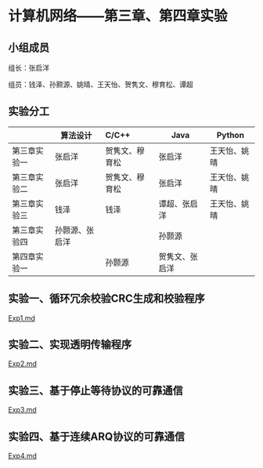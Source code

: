 # 计算机网络——第三章、第四章实验

## 小组成员

组长：张启洋

组员：钱泽、孙颢源、姚晴、王天怡、贺隽文、穆育松、谭超

## 实验分工

|        | 算法设计 | C/C++ | Java   | Python |
| :----- | -------- | :---- | ------ | ------ |
| 第三章实验一 | 张启洋   | 贺隽文、穆育松 | 张启洋 | 王天怡、姚晴 |
| 第三章实验二 | 张启洋   | 贺隽文、穆育松 | 张启洋 | 王天怡、姚晴 |
| 第三章实验三 | 钱泽     | 钱泽  | 谭超、张启洋   | 王天怡、姚晴 |
| 第三章实验四 | 孙颢源、张启洋   |       | 孙颢源 |        |
| 第四章实验一 | |孙颢源|贺隽文、张启洋||

## 实验一、循环冗余校验CRC生成和校验程序

 [Exp1.md](./Exp1/Exp1-CRC-README.md)

## 实验二、实现透明传输程序

 [Exp2.md](./Exp2/Exp2-Stuffing-README.md)

## 实验三、基于停止等待协议的可靠通信

 [Exp3.md](./Exp3/Exp3-general_design.md)

## 实验四、基于连续ARQ协议的可靠通信

 [Exp4.md](./Exp4/Exp4-GBN-README.md)
